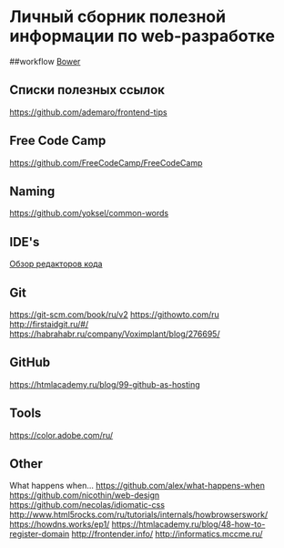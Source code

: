 # Личный сборник полезной информации по web-разработке

##workflow
[Bower](https://github.com/bower/bower)

## Списки полезных ссылок
https://github.com/ademaro/frontend-tips

## Free Code Camp
https://github.com/FreeCodeCamp/FreeCodeCamp

## Naming
https://github.com/yoksel/common-words

## IDE's
[Обзор редакторов кода](https://htmlacademy.ru/blog/40-editors-for-the-coders)

## Git
https://git-scm.com/book/ru/v2
https://githowto.com/ru
http://firstaidgit.ru/#/
https://habrahabr.ru/company/Voximplant/blog/276695/

## GitHub
https://htmlacademy.ru/blog/99-github-as-hosting

## Tools
https://color.adobe.com/ru/

## Other
What happens when... https://github.com/alex/what-happens-when
https://github.com/nicothin/web-design
https://github.com/necolas/idiomatic-css
http://www.html5rocks.com/ru/tutorials/internals/howbrowserswork/
https://howdns.works/ep1/
https://htmlacademy.ru/blog/48-how-to-register-domain
http://frontender.info/
http://informatics.mccme.ru/
